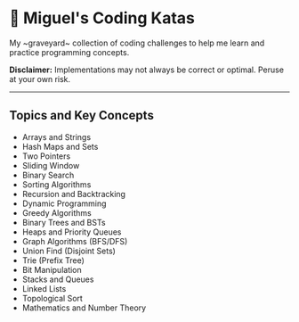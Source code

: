 # 🥋 Miguel's Coding Katas

My ~graveyard~ collection of coding challenges to help me learn and practice programming concepts.

**Disclaimer:** Implementations may not always be correct or optimal. Peruse at your own risk.

---

## Topics and Key Concepts

- Arrays and Strings
- Hash Maps and Sets
- Two Pointers
- Sliding Window
- Binary Search
- Sorting Algorithms
- Recursion and Backtracking
- Dynamic Programming
- Greedy Algorithms
- Binary Trees and BSTs
- Heaps and Priority Queues
- Graph Algorithms (BFS/DFS)
- Union Find (Disjoint Sets)
- Trie (Prefix Tree)
- Bit Manipulation
- Stacks and Queues
- Linked Lists
- Topological Sort
- Mathematics and Number Theory


